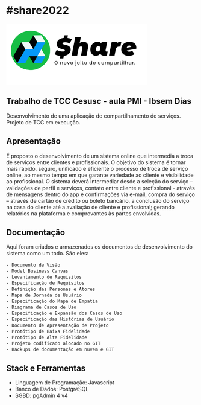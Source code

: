 # #share2022

![alt text](https://github.com/elmoamedeo/jiic-zerozeroshare/blob/15972d8893badb71b66fd292374f449bfa7b96f8/$hare%20logo%20(1).png)

## Trabalho de TCC Cesusc - aula PMI - Ibsem Dias
Desenvolvimento de uma aplicação de compartilhamento de serviços. Projeto de TCC em execução.

## Apresentação

É proposto o desenvolvimento de um sistema online que intermedia a troca de serviços entre clientes e
profissionais. O objetivo do sistema é tornar mais rápido, seguro, unificado e eficiente o processo de troca
de serviço online, ao mesmo tempo em que garante variedade ao cliente e visibilidade ao profissional. O
sistema deverá intermediar desde a seleção do serviço – validações de perfil e serviços, contato entre
cliente e profissional - através de mensagens dentro do app e confirmações via e-mail, compra do serviço –
através de cartão de crédito ou boleto bancário, a conclusão do serviço na casa do cliente até a avaliação
de cliente e profissional; gerando relatórios na plataforma e comprovantes às partes envolvidas.

## Documentação

Aqui foram criados e armazenados os documentos de desenvolvimento do sistema como um todo. São eles:
```
- Documento de Visão
- Model Business Canvas
- Levantamento de Requisitos
- Especificação de Requisitos
- Definição das Personas e Atores
- Mapa de Jornada de Usuário
- Especificação do Mapa de Empatia
- Diagrama de Casos de Uso
- Especificação e Expansão dos Casos de Uso
- Especificação das Histórias de Usuário
- Documento de Apresentação de Projeto
- Protótipo de Baixa Fidelidade
- Protótipo de Alta Fidelidade
- Projeto codificado alocado no GIT
- Backups de documentação em nuvem e GIT
```

## Stack e Ferramentas

- Linguagem de Programação: Javascript
- Banco de Dados: PostgreSQL
- SGBD: pgAdmin 4 v4
